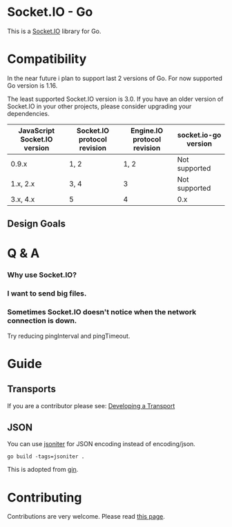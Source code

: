 # Socket.IO - Go

This is a [Socket.IO](https://socket.io) library for Go.

# Compatibility

In the near future i plan to support last 2 versions of Go. For now supported Go version is 1.16.  

The least supported Socket.IO version is 3.0. If you have an older version of Socket.IO in your other projects, please consider upgrading your dependencies.

| JavaScript Socket.IO version | Socket.IO protocol revision | Engine.IO protocol revision | socket.io-go version
| ----------- | ----------- | ---------- | ------------- |
| 0.9.x       | 1, 2        | 1, 2       | Not supported |
| 1.x, 2.x    | 3, 4        | 3          | Not supported |
| 3.x, 4.x    | 5           | 4          | 0.x |

## Design Goals

# Q & A

### Why use Socket.IO?

### I want to send big files.

### Sometimes Socket.IO doesn't notice when the network connection is down.

Try reducing pingInterval and pingTimeout.

# Guide

## Transports

If you are a contributor please see: [Developing a Transport](CONTRIBUTING.md#developing-a-transport)

## JSON

You can use [jsoniter](https://github.com/json-iterator/go) for JSON encoding instead of encoding/json.

```shell
go build -tags=jsoniter .
```

This is adopted from [gin](https://github.com/gin-gonic/gin).

# Contributing

Contributions are very welcome. Please read [this page](CONTRIBUTING.md).
